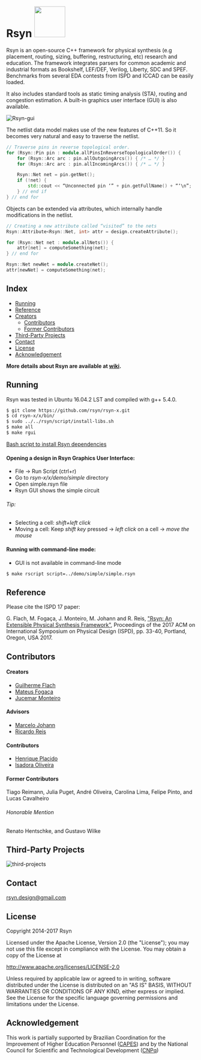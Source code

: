 # Rsyn <img src="https://raw.githubusercontent.com/rsyn/rsyn-x/master/x/media/ufrgs-logo.png" width=82> 

Rsyn is an open-source C++ framework for physical synthesis (e.g placement, routing, sizing, buffering, restructuring, etc)
research and education.  The framework integrates parsers for common academic and industrial formats as Bookshelf, LEF/DEF, 
Verilog, Liberty, SDC and SPEF. Benchmarks from several EDA contests from ISPD and ICCAD can be easily loaded. 

It also includes standard tools as static timing analysis (STA), routing and congestion estimation. 
A built-in graphics user interface (GUI) is also available.

![Rsyn-gui](https://raw.githubusercontent.com/rsyn/rsyn/master/doc/rsyn-gui.png)

The netlist data model makes use of the new features of C++11. So it becomes very natural and easy to traverse the netlist.
```cpp
// Traverse pins in reverse topological order.
for (Rsyn::Pin pin : module.allPinsInReverseTopologicalOrder()) {
	for (Rsyn::Arc arc : pin.allOutgoingArcs()) { /* … */ }
	for (Rsyn::Arc arc : pin.allIncomingArcs()) { /* … */ }

	Rsyn::Net net = pin.getNet();
	if (!net) {
		std::cout << “Unconnected pin ‘” + pin.getFullName() + “‘\n”;
	} // end if
} // end for 
```

Objects can be extended via attributes, which internally handle modifications in the netlist.

```cpp
// Creating a new attribute called “visited” to the nets
Rsyn::Attribute<Rsyn::Net, int> attr = design.createAttribute();

for (Rsyn::Net net : module.allNets()) {
	attr[net] = computeSomething(net); 
} // end for

Rsyn::Net newNet = module.createNet();
attr[newNet] = computeSomething(net);
```
## Index

- [Running](#running)
- [Reference](#reference)
- [Creators](#creators)
   - [Contributors](#contributors)
   - [Former Contributors](#former-contributors)
- [Third-Party Projects](#third-party-projects)
- [Contact](#contact)
- [License](#license)
- [Acknowledgement](#acknowledgement)

**More details about Rsyn are available at [wiki](https://github.com/rsyn/rsyn-x/wiki).**

## Running

Rsyn was tested in Ubuntu 16.04.2 LST and compiled with g++ 5.4.0.
```sh
$ git clone https://github.com/rsyn/rsyn-x.git
$ cd rsyn-x/x/bin/
$ sudo ../../rsyn/script/install-libs.sh
$ make all 
$ make rgui 
```
[Bash script to install Rsyn dependencies](https://github.com/rsyn/rsyn-x/blob/master/rsyn/script/install-libs.sh)

#### Opening a design in Rsyn Graphics User Interface:
 * File -> Run Script (ctrl+r)
 * Go to *rsyn-x/x/demo/simple* directory
 * Open simple.rsyn file
 * Rsyn GUI shows the simple circuit

###### Tip: 
* Selecting a cell: *shift+left click*
* Moving a cell: Keep *shift key* pressed ->  *left click* on a cell -> *move the mouse*

#### Running with command-line mode:	
  * GUI is not available in command-line mode

```sh
$ make rscript script=../demo/simple/simple.rsyn
```

## Reference

Please cite the ISPD 17 paper:

G. Flach, M. Fogaça, J. Monteiro, M. Johann and R. Reis, ["Rsyn: An Extensible Physical Synthesis Framework"](http://doi.acm.org/10.1145/3036669.3038249), Proceedings of the 2017 ACM on International Symposium on Physical Design (ISPD), pp. 33-40, Portland, Oregon, USA 2017. 

## Contributors

#### Creators
- [Guilherme Flach](mailto:guilherme.augusto.flach@gmail.com )
- [Mateus Fogaça](mailto:mateus.p.fogaca@gmail.com)
- [Jucemar Monteiro](mailto:jucemar.monteiro@gmail.com)

#### Advisors
- [Marcelo Johann](mailto:johann@inf.ufrgs.br)
- [Ricardo Reis](mailto:reis@inf.ufrgs.br)

#### Contributors
- [Henrique Placido](mailto:hplacido@inf.ufrgs.br)
- [Isadora Oliveira](mailto:isoliveira@inf.ufrgs.br)

#### Former Contributors
 Tiago Reimann, Julia Puget, André Oliveira, Carolina Lima, Felipe Pinto, and Lucas Cavalheiro

###### Honorable Mention
 Renato Hentschke, and Gustavo Wilke
 
## Third-Party Projects

![third-projects](https://github.com/rsyn/rsyn/blob/master/doc/third-parties.png)

## Contact

  [rsyn.design@gmail.com](mailto:rsyn.design@gmail.com)

## License

 Copyright 2014-2017 Rsyn
 
 Licensed under the Apache License, Version 2.0 (the "License");
 you may not use this file except in compliance with the License.
 You may obtain a copy of the License at
 
 http://www.apache.org/licenses/LICENSE-2.0
 
 Unless required by applicable law or agreed to in writing, software
 distributed under the License is distributed on an "AS IS" BASIS,
 WITHOUT WARRANTIES OR CONDITIONS OF ANY KIND, either express or implied.
 See the License for the specific language governing permissions and
 limitations under the License.
 
 ## Acknowledgement
 
 This work is partially supported by Brazilian Coordination for the Improvement of Higher Education Personnel
([CAPES](http://www.capes.gov.br/)) and by the National Council for Scientific and Technological Development ([CNPq](http://cnpq.br/))
